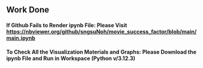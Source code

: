 ## Work Done 

#### If Github Fails to Render ipynb File: Please Visit https://nbviewer.org/github/sngsuNoh/movie_success_factor/blob/main/main.ipynb 

#### To Check All the Visualization Materials and Graphs: Please Download the ipynb File and Run in Workspace (Python v/3.12.3)